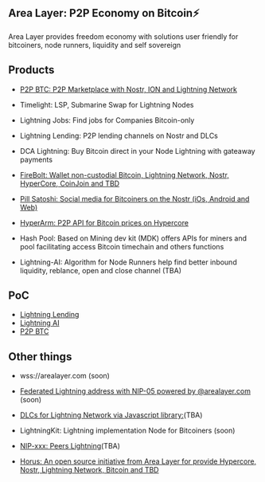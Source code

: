 ## Area Layer: P2P Economy on Bitcoin⚡️

Area Layer provides freedom economy with solutions user friendly for bitcoiners, node runners, liquidity and self sovereign

## Products

- [P2P BTC: P2P Marketplace with Nostr, ION and Lightning Network](https://github.com/AreaLayer/P2PBTC)

- Timelight: LSP, Submarine Swap for Lightning Nodes

- Lightning Jobs: Find jobs for Companies Bitcoin-only

- Lightning Lending: P2P lending channels on Nostr and DLCs

- DCA Lightning: Buy Bitcoin direct in your Node Lightning with gateaway payments

- [FireBolt: Wallet non-custodial Bitcoin, Lightning Network, Nostr, HyperCore, CoinJoin and TBD](https://github.com/AreaLayer/FireBolt)

- [Pill Satoshi: Social media for Bitcoiners on the Nostr (iOs, Android and Web)](https://github.com/AreaLayer/PillSatoshi)

- [HyperArm: P2P API for Bitcoin prices on Hypercore](https://github.com/AreaLayer/HyperArm)

- Hash Pool:  Based on Mining dev kit (MDK) offers APIs for miners and pool facilitating access Bitcoin timechain and others functions

- Lightning-AI: Algorithm for Node Runners help find better inbound liquidity, reblance, open and close channel (TBA)

## PoC 

- [Lightning Lending](https://github.com/AreaLayer/Lightning-lending-PoC)
- [Lightning AI](https://github.com/AreaLayer/Lightning-AI-PoC)
- [P2P BTC](https://github.com/AreaLayer/P2PBTC-PoC)

## Other things

- wss://arealayer.com (soon)

- [Federated Lightning address with NIP-05 powered by @arealayer.com](https://github.com/AreaLayer/LNURL) (soon)

- [DLCs for Lightning Network via Javascript library:](https://github.com/AreaLayer/javascript-dlc)(TBA)

- LightningKit: Lightning implementation Node for Bitcoiners (soon)

- [NIP-xxx: Peers Lightning](https://github.com/AreaLayer/NIP-xxx)(TBA)

- [Horus: An open source initiative from Area Layer for provide Hypercore, Nostr, Lightning Network, Bitcoin and TBD](https://github.com/Horus-Orgnazation)
